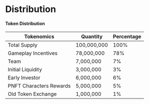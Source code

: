 # Distribution

#### Token Distribution

| Tokenomics              | Quantity    | Percentage |
| ----------------------- | ----------- | ---------- |
| Total Supply            | 100,000,000 | 100%       |
| Gameplay Incentives     | 78,000,000  | 78%        |
| Team                    | 7,000,000   | 7%         |
| Initial Liquidity       | 3,000,000   | 3%         |
| Early Investor          | 6,000,000   | 6%         |
| PNFT Characters Rewards | 5,000,000   | 5%         |
| Old Token Exchange      | 1,000,000   | 1%         |

####
